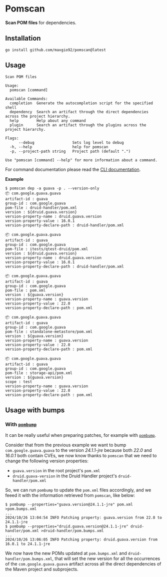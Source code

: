 # Pomscan

**Scan POM files** for dependencies.

## Installation

```shell
go install github.com/maxgio92/pomscan@latest
```

## Usage

```
Scan POM files

Usage:
  pomscan [command]

Available Commands:
  completion  Generate the autocompletion script for the specified shell
  dependency  Search an artifact through the direct dependencies across the project hierarchy.
  help        Help about any command
  plugin      Search an artifact through the plugins across the project hierarchy.

Flags:
      --debug                 Sets log level to debug
  -h, --help                  help for pomscan
  -p, --project-path string   Project path (default ".")

Use "pomscan [command] --help" for more information about a command.
```

For command documentation please read the [CLI documentation](./docs/_index.md).

**Example**

```
$ pomscan dep -a guava -p . --version-only
📦 com.google.guava.guava
artifact-id : guava
group-id : com.google.guava
pom-file : druid-handler/pom.xml
version : ${druid.guava.version}
version-property-name : druid.guava.version
version-property-value : 16.0.1
version-property-declare-path : druid-handler/pom.xml

📦 com.google.guava.guava
artifact-id : guava
group-id : com.google.guava
pom-file : itests/qtest-druid/pom.xml
version : ${druid.guava.version}
version-property-name : druid.guava.version
version-property-value : 16.0.1
version-property-declare-path : druid-handler/pom.xml

📦 com.google.guava.guava
artifact-id : guava
group-id : com.google.guava
pom-file : pom.xml
version : ${guava.version}
version-property-name : guava.version
version-property-value : 22.0
version-property-declare-path : pom.xml

📦 com.google.guava.guava
artifact-id : guava
group-id : com.google.guava
pom-file : standalone-metastore/pom.xml
version : ${guava.version}
version-property-name : guava.version
version-property-value : 22.0
version-property-declare-path : pom.xml

📦 com.google.guava.guava
artifact-id : guava
group-id : com.google.guava
pom-file : storage-api/pom.xml
version : ${guava.version}
scope : test
version-property-name : guava.version
version-property-value : 22.0
version-property-declare-path : pom.xml
```

## Usage with bumps

### With [`pombump`](https://github.com/chainguard-dev/pombump)

It can be really useful when preparing patches, for example with [`pombump`](https://github.com/chainguard-dev/pombump).

Consider that from the previous example we want to bump `com.google.guava.guava` to the version *24.1.1-jre* because both *22.0* and *16.0.1* both contain CVEs, we now know thanks to `pomscan` that we need to change the following version properties:
* `guava.version` in the root project's `pom.xml`
* `druid.guava-version` in the Druid Handler project's `druid-handler/pom.xml`

So, we can run `pombump` to update the `pom.xml` files accordingly, and we feeed it with the information retrieved from `pomscan`, like below:

```shell
$ pombump --properties="guava.version@24.1.1-jre" pom.xml >pom.bumps.xml
...
2024/10/26 13:04:54 INFO Patching property: guava.version from 22.0 to 24.1.1-jre
$ pombump --properties="druid.guava.version@24.1.1-jre" druid-handler/pom.xml >druid-handler/pom.bumps.xml
...
2024/10/26 13:06:05 INFO Patching property: druid.guava.version from 16.0.1 to 24.1.1-jre
```

We now have the new POMs updated at `pom.bumps.xml` and `druid-handler/pom.bumps.xml`, that will set the new version for all the occurrences of the `com.google.guava.guava` artifact across all the direct dependencies of the Maven project and subprojects.

